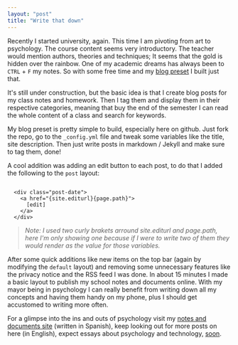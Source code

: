 ```yaml
---
layout: "post"
title: "Write that down"
---
```


Recently I started university, again. This time I am pivoting from art to psychology. The course content seems very introductory. The teacher would mention authors, theories and techniques; It seems that the gold is hidden over the rainbow. One of my academic dreams has always been to `CTRL` + `F` my notes. So with some free time and my [blog preset][1] I built just that. <!--more-->

It's still under construction, but the basic idea is that I create blog posts for my class notes and homework. Then I tag them and display them in their respective categories, meaning that buy the end of the semester I can read the whole content of a class and search for keywords.

My blog preset is pretty simple to build, especially here on github. Just fork the repo, go to the `_config.yml` file and tweak some variables like the title, site description. Then just write posts in markdown / Jekyll and make sure to tag them, done!

A cool addition was adding an edit button to each post, to do that I added the following to the `post` layout:

````

  <div class="post-date">
    <a href="{site.editurl}{page.path}">
      [edit]
    </a>
  </div>

````

> *Note: I used two curly brakets arround site.editurl and page.path, here I'm only showing one because if I were to write two of them they would render as the value for those variables.*

After some quick additions like new items on the top bar (again by modifying the `default` layout) and removing some unnecessary features like the privacy notice and the RSS feed I was done. In about 15 minutes I made a basic layout to publish my school notes and documents online. With my mayor being in psychology I can really benefit from writing down all my concepts and having them handy on my phone, plus I should get accustomed to writing more often.

For a glimpse into the ins and outs of psychology visit my [notes and documents site][2] (written in Spanish), keep looking out for more posts on here (in English), expect essays about psychology and technology, [soon][3].

[1]: https://github.com/alex-esc/post-clone
[2]: https://alex-esc.github.io/notes/
[3]: https://alex-esc.github.io/posts/subscribe.html

